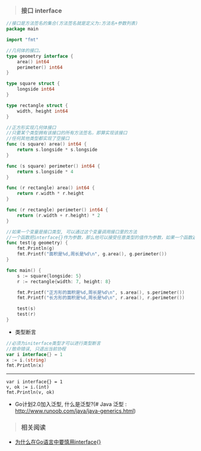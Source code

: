 > ### 接口 interface

``` go
//接口是方法签名的集合(方法签名就是定义为:方法名+参数列表)
package main

import "fmt"

//几何体的接口。
type geometry interface {
	area() int64
	perimeter() int64
}

type square struct {
	longside int64
}

type rectangle struct {
	width, height int64
}

//正方形实现几何体接口
//只要某个类型拥有该接口的所有方法签名，即算实现该接口
//任何其他类型都实现了空接口
func (s square) area() int64 {
	return s.longside * s.longside
}

func (s square) perimeter() int64 {
	return s.longside * 4
}

func (r rectangle) area() int64 {
	return r.width * r.height
}

func (r rectangle) perimeter() int64 {
	return (r.width + r.height) * 2
}

//如果一个变量是接口类型, 可以通过这个变量调用接口里的方法
//一个函数把interface{}作为参数，那么他可以接受任意类型的值作为参数，如果一个函数返回interface{},那么也就可以返回任意类型的值
func test(g geometry) {
	fmt.Println(g)
	fmt.Printf("面积是%d,周长是%d\n", g.area(), g.perimeter())
}

func main() {
	s := square{longside: 5}
	r := rectangle{width: 7, height: 8}

	fmt.Printf("正方形的面积是%d,周长是%d\n", s.area(), s.perimeter())
	fmt.Printf("长方形的面积是%d,周长是%d\n", r.area(), r.perimeter())

	test(s)
	test(r)
}
```

- 类型断言

```go
//必须为initerface类型才可以进行类型断言
//致命错误, 只退出当前协程
var i interface{} = 1
x := i.(string)
fmt.Println(x)
```
---
```
var i interface{} = 1
v, ok := i.(int)
fmt.Println(v, ok)
```

* Go计划2.0加入泛型, 什么是泛型?(# Java 泛型 : http://www.runoob.com/java/java-generics.html)

> ### 相关阅读

- [为什么在Go语言中要慎用interface{}](https://juejin.im/post/5ad1c766518825555e5e4646)